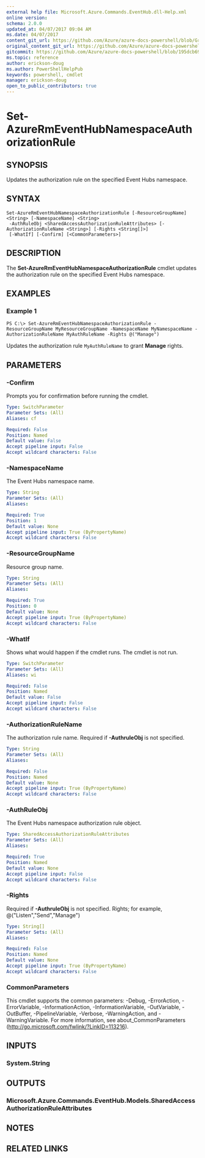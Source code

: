 ```yaml
---
external help file: Microsoft.Azure.Commands.EventHub.dll-Help.xml
online version:
schema: 2.0.0
updated_at: 04/07/2017 09:04 AM
ms.date: 04/07/2017
content_git_url: https://github.com/Azure/azure-docs-powershell/blob/Graham71305/azureps-cmdlets-docs/ResourceManager/AzureRM.EventHub/v0.2.0/Set-AzureRmEventHubNamespaceAuthorizationRule.md
original_content_git_url: https://github.com/Azure/azure-docs-powershell/blob/Graham71305/azureps-cmdlets-docs/ResourceManager/AzureRM.EventHub/v0.2.0/Set-AzureRmEventHubNamespaceAuthorizationRule.md
gitcommit: https://github.com/Azure/azure-docs-powershell/blob/195dcb690a30a5f2c0ecd5606483862547ef544a
ms.topic: reference
author: erickson-doug
ms.author: PowerShellHelpPub
keywords: powershell, cmdlet
manager: erickson-doug
open_to_public_contributors: true
---
```


# Set-AzureRmEventHubNamespaceAuthorizationRule

## SYNOPSIS
Updates the authorization rule on the specified Event Hubs namespace.

## SYNTAX

```
Set-AzureRmEventHubNamespaceAuthorizationRule [-ResourceGroupName] <String> [-NamespaceName] <String>
 -AuthRuleObj <SharedAccessAuthorizationRuleAttributes> [-AuthorizationRuleName <String>] [-Rights <String[]>]
 [-WhatIf] [-Confirm] [<CommonParameters>]
```

## DESCRIPTION
The **Set-AzureRmEventHubNamespaceAuthorizationRule** cmdlet updates the authorization rule on the specified Event Hubs namespace.

## EXAMPLES

### Example 1
```
PS C:\> Set-AzureRmEventHubNamespaceAuthorizationRule -ResourceGroupName MyResourceGroupName -NamespaceName MyNamespaceName -AuthorizationRuleName MyAuthRuleName -Rights @("Manage")
```

Updates the authorization rule `MyAuthRuleName` to grant **Manage** rights.

## PARAMETERS

### -Confirm
Prompts you for confirmation before running the cmdlet.

```yaml
Type: SwitchParameter
Parameter Sets: (All)
Aliases: cf

Required: False
Position: Named
Default value: False
Accept pipeline input: False
Accept wildcard characters: False
```

### -NamespaceName
The Event Hubs namespace name.

```yaml
Type: String
Parameter Sets: (All)
Aliases: 

Required: True
Position: 1
Default value: None
Accept pipeline input: True (ByPropertyName)
Accept wildcard characters: False
```

### -ResourceGroupName
Resource group name.

```yaml
Type: String
Parameter Sets: (All)
Aliases: 

Required: True
Position: 0
Default value: None
Accept pipeline input: True (ByPropertyName)
Accept wildcard characters: False
```

### -WhatIf
Shows what would happen if the cmdlet runs.
The cmdlet is not run.

```yaml
Type: SwitchParameter
Parameter Sets: (All)
Aliases: wi

Required: False
Position: Named
Default value: False
Accept pipeline input: False
Accept wildcard characters: False
```

### -AuthorizationRuleName
The authorization rule name. Required if **-AuthruleObj** is not specified.

```yaml
Type: String
Parameter Sets: (All)
Aliases: 

Required: False
Position: Named
Default value: None
Accept pipeline input: True (ByPropertyName)
Accept wildcard characters: False
```

### -AuthRuleObj
The Event Hubs namespace authorization rule object.

```yaml
Type: SharedAccessAuthorizationRuleAttributes
Parameter Sets: (All)
Aliases: 

Required: True
Position: Named
Default value: None
Accept pipeline input: False
Accept wildcard characters: False
```

### -Rights
Required if **-AuthruleObj** is not specified.
Rights; for example, 
@("Listen","Send","Manage")

```yaml
Type: String[]
Parameter Sets: (All)
Aliases: 

Required: False
Position: Named
Default value: None
Accept pipeline input: True (ByPropertyName)
Accept wildcard characters: False
```

### CommonParameters
This cmdlet supports the common parameters: -Debug, -ErrorAction, -ErrorVariable, -InformationAction, -InformationVariable, -OutVariable, -OutBuffer, -PipelineVariable, -Verbose, -WarningAction, and -WarningVariable. For more information, see about_CommonParameters (http://go.microsoft.com/fwlink/?LinkID=113216).

## INPUTS

### System.String

## OUTPUTS

### Microsoft.Azure.Commands.EventHub.Models.SharedAccessAuthorizationRuleAttributes

## NOTES

## RELATED LINKS

